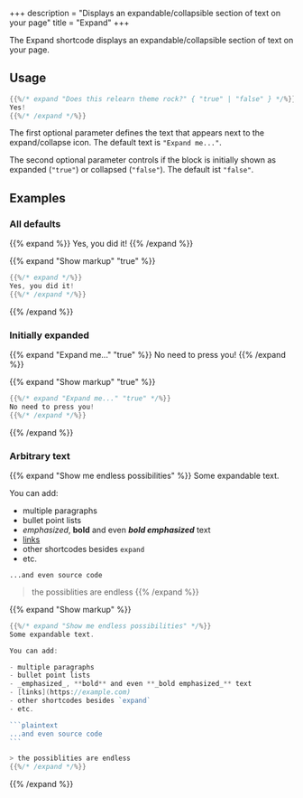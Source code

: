 +++
description = "Displays an expandable/collapsible section of text on your page"
title = "Expand"
+++

The Expand shortcode displays an expandable/collapsible section of text on your page.

## Usage

````go
{{%/* expand "Does this relearn theme rock?" { "true" | "false" } */%}}
Yes!
{{%/* /expand */%}}
````

The first optional parameter defines the text that appears next to the expand/collapse icon. The default text is `"Expand me..."`.

The second optional parameter controls if the block is initially shown as expanded (`"true"`) or collapsed (`"false"`). The default ist `"false"`.
## Examples

### All defaults

{{% expand %}}
Yes, you did it!
{{% /expand %}}

{{% expand "Show markup" "true" %}}
````go
{{%/* expand */%}}
Yes, you did it!
{{%/* /expand */%}}
````
{{% /expand %}}

### Initially expanded

{{% expand "Expand me..." "true" %}}
No need to press you!
{{% /expand %}}

{{% expand "Show markup" "true" %}}
````go
{{%/* expand "Expand me..." "true" */%}}
No need to press you!
{{%/* /expand */%}}
````
{{% /expand %}}

### Arbitrary text

{{% expand "Show me endless possibilities" %}}
Some expandable text.

You can add:

- multiple paragraphs
- bullet point lists
- _emphasized_, **bold** and even **_bold emphasized_** text
- [links](https://example.com)
- other shortcodes besides `expand`
- etc.

```plaintext
...and even source code
```

> the possiblities are endless
{{% /expand %}}

{{% expand "Show markup" %}}
````go
{{%/* expand "Show me endless possibilities" */%}}
Some expandable text.

You can add:

- multiple paragraphs
- bullet point lists
- _emphasized_, **bold** and even **_bold emphasized_** text
- [links](https://example.com)
- other shortcodes besides `expand`
- etc.

```plaintext
...and even source code
```

> the possiblities are endless
{{%/* /expand */%}}
````
{{% /expand %}}
